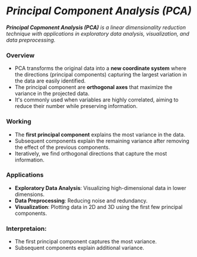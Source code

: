 # _Principal Component Analysis (PCA)_

_**Principal Copmonent Analysis (PCA)** is a linear dimensionality reduction technique with applications in exploratory data analysis, visualization, and data preprocessing._

### Overview
- PCA transforms the original data into a **new coordinate system** where the directions (principal components) capturing the largest variation in the data are easily identified.
- The principal component are **orthogonal axes** that maximize the variance in the projected data.
- It's commonly used when variables are highly correlated, aiming to reduce their number while preserving information.

### Working
- The **first principal component** explains the most variance in the data.
- Subsequent components explain the remaining variance after removing the effect of the previous components.
- Iteratively, we find orthogonal directions that capture the most information.

### Applications
- **Exploratory Data Analysis**: Visualizing high-dimensional data in lower dimensions.
- **Data Preprocessing**: Reducing noise and redundancy.
- **Visualization**: Plotting data in 2D and 3D using the first few principal components.

### Interpretaion:
- The first principal component captures the most variance.
- Subsequent components explain additional variance.
